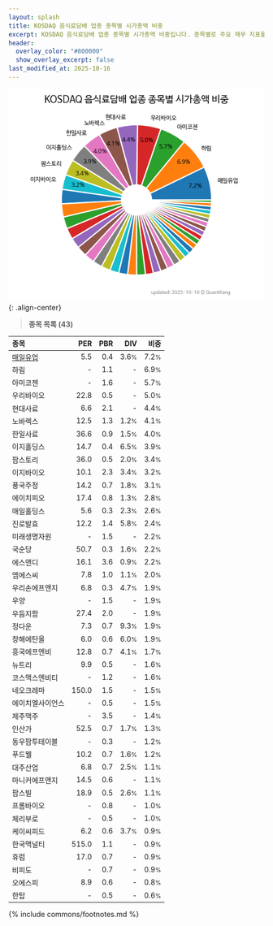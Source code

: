 ```yaml
---
layout: splash
title: KOSDAQ 음식료담배 업종 종목별 시가총액 비중
excerpt: KOSDAQ 음식료담배 업종 종목별 시가총액 비중입니다. 종목별로 주요 재무 지표를 함께 표시합니다.
header:
  overlay_color: "#800000"
  show_overlay_excerpt: false
last_modified_at: 2025-10-16
---
```



![KOSDAQ 음식료담배 업종 종목별 시가총액 비중](/stats/sector/images/kosdaq_업종_음식료담배_종목.png){: .align-center}


> **종목 목록 (43)**<a id="list"></a>

| **종목** | **PER** | **PBR** | **DIV** | **비중** |
| :------- | ------: | ------: | ------: | -------: |
| [매일유업](/267980/) | 5.5 | 0.4 | 3.6<small>%</small> | 7.2<small>%</small> |
| 하림 | - | 1.1 | - | 6.9<small>%</small> |
| 아미코젠 | - | 1.6 | - | 5.7<small>%</small> |
| 우리바이오 | 22.8 | 0.5 | - | 5.0<small>%</small> |
| 현대사료 | 6.6 | 2.1 | - | 4.4<small>%</small> |
| 노바렉스 | 12.5 | 1.3 | 1.2<small>%</small> | 4.1<small>%</small> |
| 한일사료 | 36.6 | 0.9 | 1.5<small>%</small> | 4.0<small>%</small> |
| 이지홀딩스 | 14.7 | 0.4 | 6.5<small>%</small> | 3.9<small>%</small> |
| 팜스토리 | 36.0 | 0.5 | 2.0<small>%</small> | 3.4<small>%</small> |
| 이지바이오 | 10.1 | 2.3 | 3.4<small>%</small> | 3.2<small>%</small> |
| 풍국주정 | 14.2 | 0.7 | 1.8<small>%</small> | 3.1<small>%</small> |
| 에이치피오 | 17.4 | 0.8 | 1.3<small>%</small> | 2.8<small>%</small> |
| 매일홀딩스 | 5.6 | 0.3 | 2.3<small>%</small> | 2.6<small>%</small> |
| 진로발효 | 12.2 | 1.4 | 5.8<small>%</small> | 2.4<small>%</small> |
| 미래생명자원 | - | 1.5 | - | 2.2<small>%</small> |
| 국순당 | 50.7 | 0.3 | 1.6<small>%</small> | 2.2<small>%</small> |
| 에스앤디 | 16.1 | 3.6 | 0.9<small>%</small> | 2.2<small>%</small> |
| 엠에스씨 | 7.8 | 1.0 | 1.1<small>%</small> | 2.0<small>%</small> |
| 우리손에프앤지 | 6.8 | 0.3 | 4.7<small>%</small> | 1.9<small>%</small> |
| 우양 | - | 1.5 | - | 1.9<small>%</small> |
| 우듬지팜 | 27.4 | 2.0 | - | 1.9<small>%</small> |
| 정다운 | 7.3 | 0.7 | 9.3<small>%</small> | 1.9<small>%</small> |
| 창해에탄올 | 6.0 | 0.6 | 6.0<small>%</small> | 1.9<small>%</small> |
| 흥국에프엔비 | 12.8 | 0.7 | 4.1<small>%</small> | 1.7<small>%</small> |
| 뉴트리 | 9.9 | 0.5 | - | 1.6<small>%</small> |
| 코스맥스엔비티 | - | 1.2 | - | 1.6<small>%</small> |
| 네오크레마 | 150.0 | 1.5 | - | 1.5<small>%</small> |
| 에이치엘사이언스 | - | 0.5 | - | 1.5<small>%</small> |
| 제주맥주 | - | 3.5 | - | 1.4<small>%</small> |
| 인산가 | 52.5 | 0.7 | 1.7<small>%</small> | 1.3<small>%</small> |
| 동우팜투테이블 | - | 0.3 | - | 1.2<small>%</small> |
| 푸드웰 | 10.2 | 0.7 | 1.6<small>%</small> | 1.2<small>%</small> |
| 대주산업 | 6.8 | 0.7 | 2.5<small>%</small> | 1.1<small>%</small> |
| 마니커에프앤지 | 14.5 | 0.6 | - | 1.1<small>%</small> |
| 팜스빌 | 18.9 | 0.5 | 2.6<small>%</small> | 1.1<small>%</small> |
| 프롬바이오 | - | 0.8 | - | 1.0<small>%</small> |
| 체리부로 | - | 0.5 | - | 1.0<small>%</small> |
| 케이씨피드 | 6.2 | 0.6 | 3.7<small>%</small> | 0.9<small>%</small> |
| 한국맥널티 | 515.0 | 1.1 | - | 0.9<small>%</small> |
| 휴럼 | 17.0 | 0.7 | - | 0.9<small>%</small> |
| 비피도 | - | 0.7 | - | 0.9<small>%</small> |
| 오에스피 | 8.9 | 0.6 | - | 0.8<small>%</small> |
| 한탑 | - | 0.5 | - | 0.6<small>%</small> |

{% include commons/footnotes.md %}